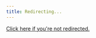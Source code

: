```yaml
---
title: Redirecting...
---
```

<head>
<script>window.location.replace("https://join.slack.com/t/apachedruidworkspace/shared_invite/zt-32htswe5e-lUvNjDHsjA92HeTlwEqPIg")</script>
</head>

<a href ="https://join.slack.com/t/apachedruidworkspace/shared_invite/zt-32htswe5e-lUvNjDHsjA92HeTlwEqPIg">Click here if you're not redirected.</a>

